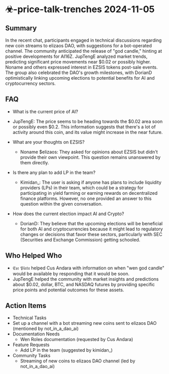 # ☣-price-talk-trenches 2024-11-05

## Summary

In the recent chat, participants engaged in technical discussions regarding new coin streams to elizaos DAO, with suggestions for a bot-operated channel. The community anticipated the release of "god candle," hinting at positive developments for AI16Z. JupTengE analyzed market trends, predicting significant price movements near $0.02 or possibly higher. Noname and others expressed interest in EZSIS tokens post-sale events. The group also celebrated the DAO's growth milestones, with DorianD optimistically linking upcoming elections to potential benefits for AI and cryptocurrency sectors.

## FAQ

- What is the current price of AI?
- JupTengE: The price seems to be heading towards the $0.02 area soon or possibly even $0.2. This information suggests that there's a lot of activity around this coin, and its value might increase in the near future.

- What are your thoughts on EZSIS?

    - Noname $elizaos: They asked for opinions about EZSIS but didn't provide their own viewpoint. This question remains unanswered by them directly.

- Is there any plan to add LP in the team?

    - Kimidan\_: The user is asking if anyone has plans to include liquidity providers (LPs) in their team, which could be a strategy for participating in yield farming or earning rewards on decentralized finance platforms. However, no one provided an answer to this question within the given conversation.

- How does the current election impact AI and Crypto?
    - DorianD: They believe that the upcoming elections will be beneficial for both AI and cryptocurrencies because it might lead to regulatory changes or decisions that favor these sectors, particularly with SEC (Securities and Exchange Commission) getting schooled.

## Who Helped Who

- 𝔈𝔵𝔢 𝔓𝔩𝔞𝔱𝔞 helped Cus Andara with information on when "wen god candle" would be available by responding that it would be soon.
- JupTengE helped the community with market insights and predictions about $0.02, dollar, BTC, and NASDAQ futures by providing specific price points and potential outcomes for these assets.

## Action Items

- Technical Tasks
- Set up a channel with a bot streaming new coins sent to elizaos DAO (mentioned by not_in_a_dao_ai)
- Documentation Needs
    - Wen Roles documentation (requested by Cus Andara)
- Feature Requests
    - Add LP in the team (suggested by kimidan\_)
- Community Tasks
    - Streaming of new coins to elizaos DAO channel (led by not_in_a_dao_ai)
